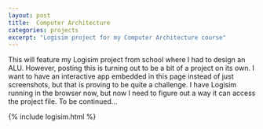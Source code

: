 ```yaml
---
layout: post
title:  Computer Architecture
categories: projects
excerpt: "Logisim project for my Computer Architecture course" 
---
```

This will feature my Logisim project from school where I had to design an ALU. However, posting this is turning out to be a bit of a project on its own. I want to have an interactive app embedded in this page instead of just screenshots, but that is proving to be quite a challenge. I have Logisim running in the browser now, but now I need to figure out a way it can access the project file. To be continued... 

{% include logisim.html %}